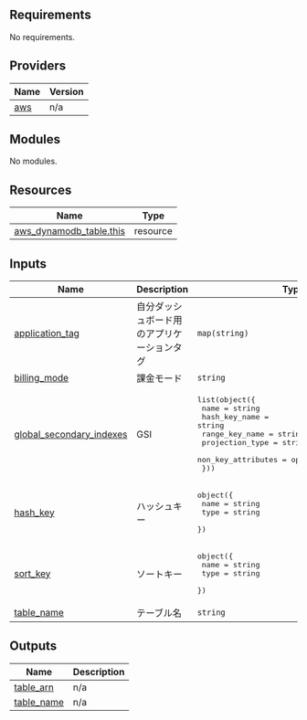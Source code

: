 <!-- BEGIN_TF_DOCS -->
## Requirements

No requirements.

## Providers

| Name | Version |
|------|---------|
| <a name="provider_aws"></a> [aws](#provider\_aws) | n/a |

## Modules

No modules.

## Resources

| Name | Type |
|------|------|
| [aws_dynamodb_table.this](https://registry.terraform.io/providers/hashicorp/aws/latest/docs/resources/dynamodb_table) | resource |

## Inputs

| Name | Description | Type | Default | Required |
|------|-------------|------|---------|:--------:|
| <a name="input_application_tag"></a> [application\_tag](#input\_application\_tag) | 自分ダッシュボード用のアプリケーションタグ | `map(string)` | n/a | yes |
| <a name="input_billing_mode"></a> [billing\_mode](#input\_billing\_mode) | 課金モード | `string` | `"PAY_PER_REQUEST"` | no |
| <a name="input_global_secondary_indexes"></a> [global\_secondary\_indexes](#input\_global\_secondary\_indexes) | GSI | <pre>list(object({<br/>    name               = string<br/>    hash_key_name      = string<br/>    range_key_name     = string<br/>    projection_type    = string<br/>    non_key_attributes = optional(list(string))<br/>  }))</pre> | `[]` | no |
| <a name="input_hash_key"></a> [hash\_key](#input\_hash\_key) | ハッシュキー | <pre>object({<br/>    name = string<br/>    type = string<br/>  })</pre> | n/a | yes |
| <a name="input_sort_key"></a> [sort\_key](#input\_sort\_key) | ソートキー | <pre>object({<br/>    name = string<br/>    type = string<br/>  })</pre> | `null` | no |
| <a name="input_table_name"></a> [table\_name](#input\_table\_name) | テーブル名 | `string` | n/a | yes |

## Outputs

| Name | Description |
|------|-------------|
| <a name="output_table_arn"></a> [table\_arn](#output\_table\_arn) | n/a |
| <a name="output_table_name"></a> [table\_name](#output\_table\_name) | n/a |
<!-- END_TF_DOCS -->